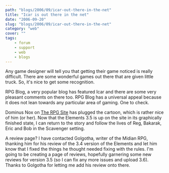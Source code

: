 ```yaml
---
path: "blogs/2006/09/icar-out-there-in-the-net"
title: "Icar is out there in the net"
date: "2006-09-20"
slug: "blogs/2006/09/icar-out-there-in-the-net"
category: "web"
cover: ""
tags:
    - forum
    - support
    - web
    - blogs
---
```


Any game designer will tell you that getting their game noticed is really difficult. There are some wonderful games out there that are given little truck. So, it's nice to get some recognition.
		
RPG Blog, a very popular blog has featured Icar and there are some very pleasant comments on there too. RPG Blog has a universal appeal because it does not lean towards any particular area of gaming. One to check.

Dominus Nox on [The RPG Site](http://www.therpgsite.com/forums/showthread.php?t=1935) has plugged the cartoon, which is rather nice of him (or her). Now that the Elements 3.5 is up on the site in its graphically finished state, I can return to the story and follow the lives of Reg, Bakarak, Eric and Bob in the Scavenger setting.

A review page? I have contacted Golgotha, writer of the Midian RPG, thanking him for his review of the 3.4 version of the Elements and let him know that I fixed the things he thought needed fixing with the rules. I'm going to be creating a page of reviews, hopefully garnering some new reviews for version 3.5 (so I can fix any more issues and upload 3.6). Thanks to Golgotha for letting me add his review onto there.
